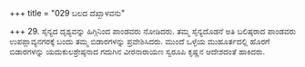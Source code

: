 +++
title = "029 ಬಲದ ದೆಖ್ಖಾಳವನು"

+++
29. ಸೈನ್ಯದ ದೃಶ್ಯವನ್ನು ಹಿಗ್ಗಿನಿಂದ ಪಾಂಡವರು ನೋಡಿದರು. ತಮ್ಮ ಸೈನ್ಯದೊಡನೆ ಅತಿ ಬಲಿಷ್ಠರಾದ ಪಾಂಡವರು ಉಪಪ್ಲಾವ್ಯನಗರಕ್ಕೆ ಬಂದು ತಮ್ಮ ಬಿಡಾರಗಳನ್ನು ಪ್ರವೇಶಿಸಿದರು. ಮುಂದೆ ಒಳ್ಳೆಯ ಮುಹೂರ್ತದಲ್ಲಿ ಹೊರಗೆ ಬಿಡಾರಗಳನ್ನು ಯದುಕುಲಶ್ರೇಷ್ಠನಾದ ಗದುಗಿನ ವೀರನಾರಾಯಣ ಸ್ವರೂಪಿ ಕೃಷ್ಣನ ಆದೇಶದಂತೆ  ಹಾಕಿದರು.